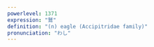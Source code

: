 ```yaml
---
powerlevel: 1371
expression: "鷲"
definition: "(n) eagle (Accipitridae family)"
pronunciation: "わし"
---
```

